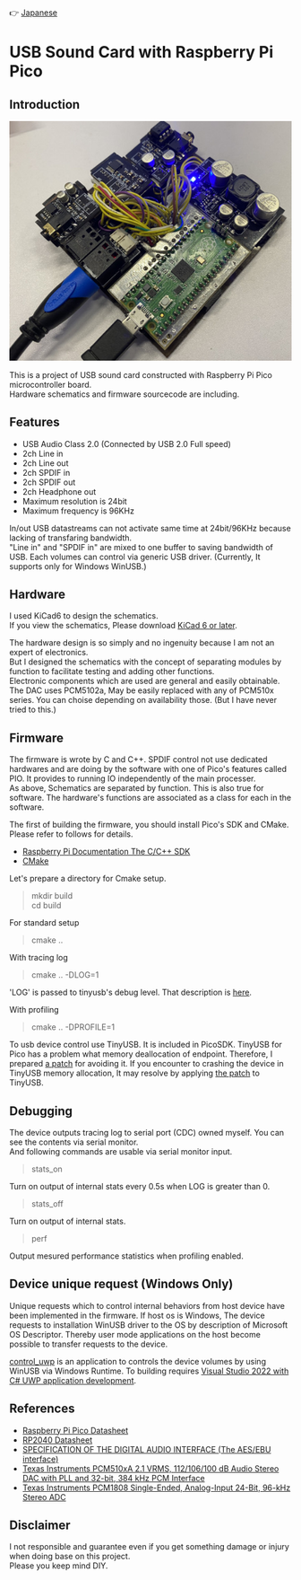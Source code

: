 
:point_right: [Japanese](./README_jp.md)

# USB Sound Card with Raspberry Pi Pico

## Introduction

![Complete image](image/IMG_1616.jpg)



This is a project of USB sound card constructed with Raspberry Pi Pico microcontroller board.  
Hardware schematics and firmware sourcecode are including.

## Features

- USB Audio Class 2.0 (Connected by USB 2.0 Full speed)
- 2ch Line in
- 2ch Line out
- 2ch SPDIF in
- 2ch SPDIF out
- 2ch Headphone out
- Maximum resolution is 24bit
- Maximum frequency is 96KHz

In/out USB datastreams can not activate same time at 24bit/96KHz because lacking of transfaring bandwidth.  
"Line in" and "SPDIF in" are mixed to one buffer to saving bandwidth of USB. Each volumes can control via generic USB driver. (Currently, It supports only for Windows WinUSB.)

## Hardware

I used KiCad6 to design the schematics.  
If you view the schematics, Please download [KiCad 6 or later](https://www.kicad.org/).

The hardware design is so simply and no ingenuity because I am not an expert of electronics.  
But I designed the schematics with the concept of separating modules by function to facilitate testing and adding other functions.  
Electronic components which are used are general and easily obtainable.   
The DAC uses PCM5102a, May be easily replaced with any of PCM510x series. You can choise depending on availability those. (But I have never tried to this.)

## Firmware 

The firmware is wrote by C and C++. 
SPDIF control not use dedicated hardwares and are doing by the software with one of Pico's features called PIO. It provides to running IO independently of the main processer.   
As above, Schematics are separated by function. This is also true for software. The hardware's functions are associated as a class for each in the software.

The first of building the firmware, you should install Pico's SDK and CMake.
Please refer to follows for details.
- [Raspberry Pi Documentation The C/C++ SDK](https://www.raspberrypi.com/documentation/microcontrollers/c_sdk.html)  
- [CMake](https://cmake.org/)

Let's prepare a directory for Cmake setup.
> mkdir build  
> cd build  

For standard setup
> cmake ..  

With tracing log
> cmake .. -DLOG=1   

'LOG' is passed to tinyusb's debug level. That description is [here](https://docs.tinyusb.org/en/latest/reference/getting_started.html#log).

With profiling
> cmake .. -DPROFILE=1


To usb device control use TinyUSB. It is included in PicoSDK.
TinyUSB for Pico has a problem what memory deallocation of endpoint. Therefore, I prepared [a patch](patch/tinyusb-rp2040-allow-memory-preallocation.patch) for avoiding it. If you encounter to crashing the device in TinyUSB memory allocation,
It may resolve by applying [the patch](patch/tinyusb-rp2040-allow-memory-preallocation.patch) to TinyUSB.

## Debugging

The device outputs tracing log to serial port (CDC) owned myself. You can see the contents via serial monitor.   
And following commands are usable via serial monitor input.

> stats_on

Turn on output of internal stats every 0.5s when LOG is greater than 0.
 
> stats_off

Turn on output of internal stats.

> perf

Output mesured performance statistics when profiling enabled.

## Device unique request (Windows Only)
Unique requests which to control internal behaviors from host device have been implemented in the firmware.
If host os is Windows, The device requests to installation WinUSB driver to the OS by description of Microsoft OS Descriptor. Thereby user mode applications on the host become possible to transfer requests to the device.

[control_uwp](control_uwp) is an application to controls the device volumes by using WinUSB via Windows Runtime.
To building requires [Visual Studio 2022 with C# UWP application development](https://visualstudio.microsoft.com/).

## References
- [Raspberry Pi Pico Datasheet](https://datasheets.raspberrypi.com/pico/pico-datasheet.pdf?_gl=1*lbhpfj*_ga*MjA5MDIxNzYzOC4xNjg0MzYzNDM5*_ga_22FD70LWDS*MTY5NjU4ODY5OS4zNS4xLjE2OTY1ODg5NTIuMC4wLjA.)  
- [RP2040 Datasheet](https://datasheets.raspberrypi.com/rp2040/rp2040-datasheet.pdf?_gl=1*1rlrh3d*_ga*MjA5MDIxNzYzOC4xNjg0MzYzNDM5*_ga_22FD70LWDS*MTY5NjU4ODY5OS4zNS4xLjE2OTY1ODg4OTYuMC4wLjA.)    
- [SPECIFICATION OF THE DIGITAL AUDIO INTERFACE (The AES/EBU interface)](https://tech.ebu.ch/docs/tech/tech3250.pdf)
- [Texas Instruments PCM510xA 2.1 VRMS, 112/106/100 dB Audio Stereo DAC with PLL and 32-bit, 384 kHz PCM Interface](https://www.ti.com/lit/ds/symlink/pcm5102a.pdf?ts=1696564046679&ref_url=https%253A%252F%252Fwww.ti.com%252Fproduct%252FPCM5102A)
- [Texas Instruments PCM1808 Single-Ended, Analog-Input 24-Bit, 96-kHz Stereo ADC](https://www.ti.com/jp/lit/ds/symlink/pcm1808.pdf?ts=1696503248668&ref_url=https%253A%252F%252Fwww.ti.com%252Fproduct%252Fja-jp%252FPCM1808)

## Disclaimer

I not responsible and guarantee even if you get something damage or injury when doing base on this project.  
Please you keep mind DIY.